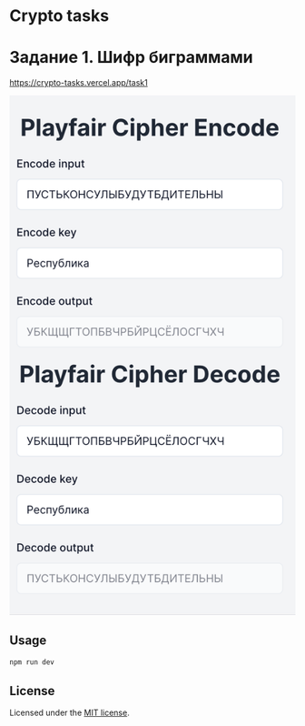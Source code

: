 # Crypto tasks

# Задание 1. Шифр биграммами

https://crypto-tasks.vercel.app/task1

<img src="screenshots/1.png"></img>

## Usage

```bash
npm run dev
```

## License

Licensed under the [MIT license](https://github.com/shadcn/ui/blob/main/LICENSE.md).
